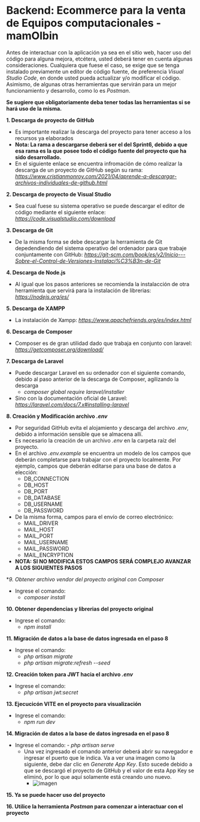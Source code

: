 # Backend: Ecommerce para la venta de Equipos computacionales - mamOlbin
Antes de interactuar con la aplicación ya sea en el sitio web, hacer uso del código para alguna mejora, etcétera, usted deberá tener en cuenta algunas consideraciones. Cualquiera que fuese el caso, se exige que se tenga instalado previamente un editor de código fuente, de preferencia *Visual Studio Code*, en donde usted pueda actualizar y/o modificar el código. Asimismo, de algunas otras herramientas que servirán para un mejor funcionamiento y desarrollo, como lo es *Postman*.

**Se sugiere que obligatoriamente deba tener todas las herramientas si se hará uso de la misma.**

**1. Descarga de proyecto de GitHub**
   - Es importante realizar la descarga del proyecto para tener acceso a los recursos ya elaborados
   - **Nota: La rama a descargarse deberá ser el del Sprint6, debido a que esa rama es la que posee todo el código fuente del proyecto que ha sido desarrollado.**
   - En el siguiente enlace se encuentra infromación de cómo realizar la descarga de un proyecto de GitHub según su rama: 
        *https://www.cristianmonroy.com/2021/04/aprende-a-descargar-archivos-individuales-de-github.html*

**2. Descarga de proyecto de Visual Studio**
   - Sea cual fuese su sistema operativo se puede descargar el editor de código mediante el siguiente enlace: 
        *https://code.visualstudio.com/download*

**3. Descarga de Git**
   - De la misma forma se debe descargar la herramienta de Git depedendiendo del sistema operativo del ordenador para que trabaje conjuntamente con GitHub: 
        *https://git-scm.com/book/es/v2/Inicio---Sobre-el-Control-de-Versiones-Instalaci%C3%B3n-de-Git*

**4. Descarga de Node.js**
   - Al igual que los pasos anteriores se recomienda la instalacción de otra herramienta que servirá para la instalación de librerias: 
        *https://nodejs.org/es/*

**5. Descarga de XAMPP**
   - La instalación de Xampp: 
        *https://www.apachefriends.org/es/index.html*
   
**6. Descarga de Composer**
   - Composer es de gran utilidad dado que trabaja en conjunto con laravel: 
        *https://getcomposer.org/download/*

**7. Descarga de Laravel**
   - Puede descargar Laravel en su ordenador con el siguiente comando, debido al paso anterior de la descarga de Composer, agilizando la descarga
     - *composer global require laravel/installer*
   - Sino con la documentación oficial de Laravel: *https://laravel.com/docs/7.x#installing-laravel*

**8. Creación y Modificación archivo *.env***
   - Por seguridad GitHub evita el alojamiento y descarga del archivo *.env*, debido a información sensible que se almacena allí.
   - Es necesario la creación de un archivo *.env* en la carpeta raíz del proyecto.
   - En el archivo *.env.example* se encuentra un modelo de los campos que deberán completarse para trabajar con el proyecto localmente. Por ejemplo, campos que deberán editarse para una base de datos a elección:
     - DB_CONNECTION
     - DB_HOST
     - DB_PORT
     - DB_DATABASE
     - DB_USERNAME
     - DB_PASSWORD
   - De la misma forma, campos para el envío de correo electrónico:
     - MAIL_DRIVER
     - MAIL_HOST
     - MAIL_PORT
     - MAIL_USERNAME
     - MAIL_PASSWORD
     - MAIL_ENCRYPTION   
   - **NOTA: SI NO MODIFICA ESTOS CAMPOS SERÁ COMPLEJO AVANZAR A LOS SIGUIENTES PASOS**  

**9. Obtener archivo vendor del proyecto original con Composer*
   - Ingrese el comando: 
     - *composer install*

**10. Obtener dependencias y librerias del proyecto original**
   - Ingrese el comando: 
     - *npm install*
     
**11. Migración de datos a la base de datos ingresada en el paso 8**
   - Ingrese el comando: 
     - *php artisan migrate*
     - *php artisan migrate:refresh --seed*
     
**12. Creación token para JWT hacia el archivo *.env***
   - Ingrese el comando: 
     - *php artisan jwt:secret*     

**13. Ejecucicón VITE en el proyecto para visualización**
   - Ingrese el comando: 
     - *npm run dev*     
     
**14. Migración de datos a la base de datos ingresada en el paso 8**
   - Ingrese el comando: 
    - *php artisan serve*
     - Una vez ingresado el comando anterior deberá abrir su navegador e ingresar el puerto que le indica. Va a ver una imagen como la siguiente, debe dar clic en *Generate App Key*. Esto sucede debido a que se descargó el proyecto de GitHub y el valor de esta App Key se eliminó, por lo que aquí solamente está creando uno nuevo.
        - ![imagen](https://user-images.githubusercontent.com/66731201/216922100-74f7fce9-3bf2-483f-96fe-c4575684c03c.png)

 **15. Ya se puede hacer uso del proyecto**  
 
 **16. Utilice la herramienta *Postman* para comenzar a interactuar con el proyecto**       
